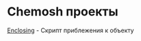 # Chemosh проекты
[Enclosing](https://github.com/Chemosh-YOLOL/Enclosing) - Скрипт приблежения к объекту

